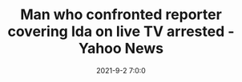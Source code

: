 ---
"title": "Man who confronted reporter covering Ida on live TV arrested - Yahoo News"
"date": "2021-9-2 7:0:0"
"feed_name": "GOOGLENEWSDRILLING"
"feed_website": "https://news.google.com/search?q=drilling%2Bincident&hl=en-US&gl=US&ceid=US:en"
"feed_rss": "https://news.google.com/rss/search?q=drilling%2Bincident&hl=en-US&gl=US&ceid=US:en"
"link": "https://www.yahoo.com/news/man-confronted-reporter-covering-ida-220655072.html"
"file": "_posts/2021-1-1-64d454c61a9138a4ff66d197300ca3be3bd294a3.md"
"accident": "0"
"drilling": "0"
"dead": "0"
"injured": "0"
---